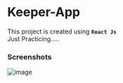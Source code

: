 # Keeper-App  

This project is created using **`React Js`**  
Just Practicing.....  

### Screenshots  

![image](https://user-images.githubusercontent.com/109456344/216819800-8fb79dea-b843-47ef-b90b-0f2bdcb142d9.png)
